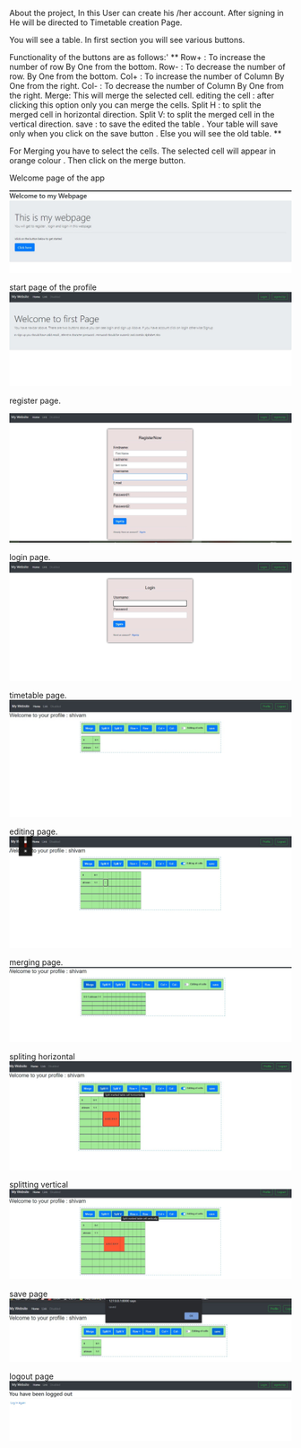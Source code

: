 About the project,
In this User can create his /her account.
After signing in He will be directed to Timetable creation Page.

You will see a table.
In first section you will see various buttons.


Functionality of the buttons are as follows:'
**
Row+ : To increase the number of row By One from the bottom.
Row- : To decrease the number of row. By One from the bottom.
Col+ : To increase the number of Column By One from the right.
Col- : To decrease the number of Column By One from the right.
Merge: This will merge the selected cell.
editing the cell : after clicking this option only you can merge the cells.
Split H : to split the merged cell in horizontal direction.
Split V: to split the merged cell in the vertical direction.
save : to save the edited the table .
Your table will save only when you click on the save button . Else you will see the old table.
**



For Merging you have to select the cells. The selected cell will appear in orange colour . Then click on the merge button.

Welcome page of the app

![alt text](https://github.com/shivamjai800/Django-User-profile-with-dynamic-table/blob/master/start-page.jpg)


start page of the profile
![alt text](https://github.com/shivamjai800/Django-User-profile-with-dynamic-table/blob/master/second_page.jpg)

register page.

![alt text](https://github.com/shivamjai800/Django-User-profile-with-dynamic-table/blob/master/register_now.jpg)

login page.
![alt text](https://github.com/shivamjai800/Django-User-profile-with-dynamic-table/blob/master/login.jpg)

timetable page.
![alt text](https://github.com/shivamjai800/Django-User-profile-with-dynamic-table/blob/master/table1.jpg)

editing page.
![alt text](https://github.com/shivamjai800/Django-User-profile-with-dynamic-table/blob/master/table2.jpg)

merging  page.
![alt text](https://github.com/shivamjai800/Django-User-profile-with-dynamic-table/blob/master/table3.jpg)

spliting horizontal
![alt text](https://github.com/shivamjai800/Django-User-profile-with-dynamic-table/blob/master/split_horizontal.jpg)

splitting vertical
![alt text](https://github.com/shivamjai800/Django-User-profile-with-dynamic-table/blob/master/split_vertical.jpg)

save page
![alt text](https://github.com/shivamjai800/Django-User-profile-with-dynamic-table/blob/master/save.jpg)

logout page
![alt text](https://github.com/shivamjai800/Django-User-profile-with-dynamic-table/blob/master/logout.jpg)



